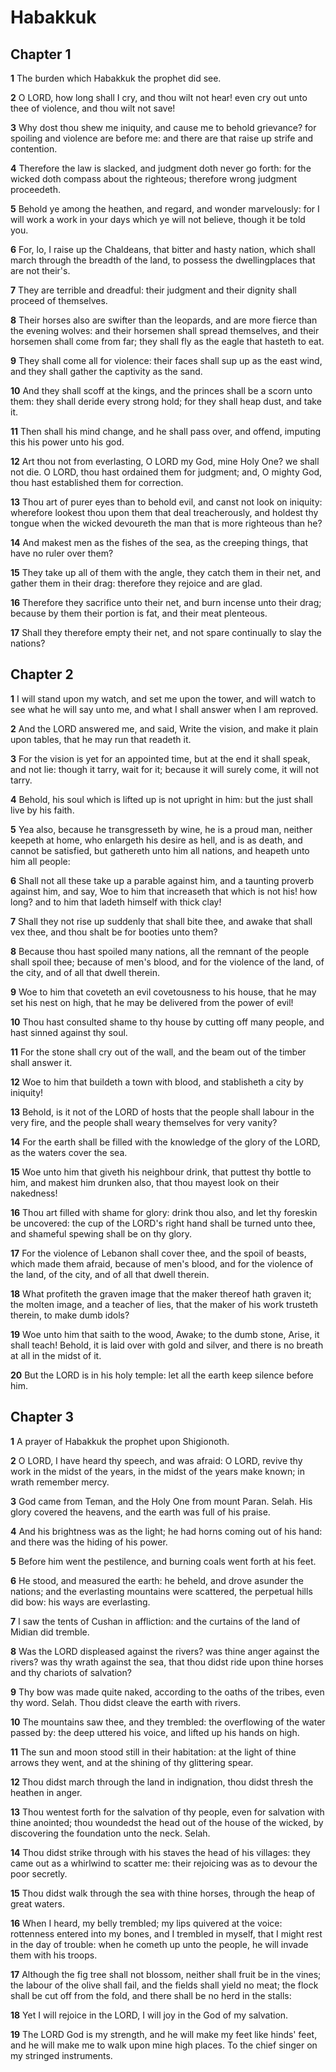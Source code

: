 # Habakkuk

## Chapter 1

**1** The burden which Habakkuk the prophet did see.

**2** O LORD, how long shall I cry, and thou wilt not hear! even cry out unto thee of violence, and thou wilt not save!

**3** Why dost thou shew me iniquity, and cause me to behold grievance? for spoiling and violence are before me: and there are that raise up strife and contention.

**4** Therefore the law is slacked, and judgment doth never go forth: for the wicked doth compass about the righteous; therefore wrong judgment proceedeth.

**5** Behold ye among the heathen, and regard, and wonder marvelously: for I will work a work in your days which ye will not believe, though it be told you.

**6** For, lo, I raise up the Chaldeans, that bitter and hasty nation, which shall march through the breadth of the land, to possess the dwellingplaces that are not their's.

**7** They are terrible and dreadful: their judgment and their dignity shall proceed of themselves.

**8** Their horses also are swifter than the leopards, and are more fierce than the evening wolves: and their horsemen shall spread themselves, and their horsemen shall come from far; they shall fly as the eagle that hasteth to eat.

**9** They shall come all for violence: their faces shall sup up as the east wind, and they shall gather the captivity as the sand.

**10** And they shall scoff at the kings, and the princes shall be a scorn unto them: they shall deride every strong hold; for they shall heap dust, and take it.

**11** Then shall his mind change, and he shall pass over, and offend, imputing this his power unto his god.

**12** Art thou not from everlasting, O LORD my God, mine Holy One? we shall not die. O LORD, thou hast ordained them for judgment; and, O mighty God, thou hast established them for correction.

**13** Thou art of purer eyes than to behold evil, and canst not look on iniquity: wherefore lookest thou upon them that deal treacherously, and holdest thy tongue when the wicked devoureth the man that is more righteous than he?

**14** And makest men as the fishes of the sea, as the creeping things, that have no ruler over them?

**15** They take up all of them with the angle, they catch them in their net, and gather them in their drag: therefore they rejoice and are glad.

**16** Therefore they sacrifice unto their net, and burn incense unto their drag; because by them their portion is fat, and their meat plenteous.

**17** Shall they therefore empty their net, and not spare continually to slay the nations?

## Chapter 2

**1** I will stand upon my watch, and set me upon the tower, and will watch to see what he will say unto me, and what I shall answer when I am reproved.

**2** And the LORD answered me, and said, Write the vision, and make it plain upon tables, that he may run that readeth it.

**3** For the vision is yet for an appointed time, but at the end it shall speak, and not lie: though it tarry, wait for it; because it will surely come, it will not tarry.

**4** Behold, his soul which is lifted up is not upright in him: but the just shall live by his faith.

**5** Yea also, because he transgresseth by wine, he is a proud man, neither keepeth at home, who enlargeth his desire as hell, and is as death, and cannot be satisfied, but gathereth unto him all nations, and heapeth unto him all people:

**6** Shall not all these take up a parable against him, and a taunting proverb against him, and say, Woe to him that increaseth that which is not his! how long? and to him that ladeth himself with thick clay!

**7** Shall they not rise up suddenly that shall bite thee, and awake that shall vex thee, and thou shalt be for booties unto them?

**8** Because thou hast spoiled many nations, all the remnant of the people shall spoil thee; because of men's blood, and for the violence of the land, of the city, and of all that dwell therein.

**9** Woe to him that coveteth an evil covetousness to his house, that he may set his nest on high, that he may be delivered from the power of evil!

**10** Thou hast consulted shame to thy house by cutting off many people, and hast sinned against thy soul.

**11** For the stone shall cry out of the wall, and the beam out of the timber shall answer it.

**12** Woe to him that buildeth a town with blood, and stablisheth a city by iniquity!

**13** Behold, is it not of the LORD of hosts that the people shall labour in the very fire, and the people shall weary themselves for very vanity?

**14** For the earth shall be filled with the knowledge of the glory of the LORD, as the waters cover the sea.

**15** Woe unto him that giveth his neighbour drink, that puttest thy bottle to him, and makest him drunken also, that thou mayest look on their nakedness!

**16** Thou art filled with shame for glory: drink thou also, and let thy foreskin be uncovered: the cup of the LORD's right hand shall be turned unto thee, and shameful spewing shall be on thy glory.

**17** For the violence of Lebanon shall cover thee, and the spoil of beasts, which made them afraid, because of men's blood, and for the violence of the land, of the city, and of all that dwell therein.

**18** What profiteth the graven image that the maker thereof hath graven it; the molten image, and a teacher of lies, that the maker of his work trusteth therein, to make dumb idols?

**19** Woe unto him that saith to the wood, Awake; to the dumb stone, Arise, it shall teach! Behold, it is laid over with gold and silver, and there is no breath at all in the midst of it.

**20** But the LORD is in his holy temple: let all the earth keep silence before him.

## Chapter 3

**1** A prayer of Habakkuk the prophet upon Shigionoth.

**2** O LORD, I have heard thy speech, and was afraid: O LORD, revive thy work in the midst of the years, in the midst of the years make known; in wrath remember mercy.

**3** God came from Teman, and the Holy One from mount Paran. Selah. His glory covered the heavens, and the earth was full of his praise.

**4** And his brightness was as the light; he had horns coming out of his hand: and there was the hiding of his power.

**5** Before him went the pestilence, and burning coals went forth at his feet.

**6** He stood, and measured the earth: he beheld, and drove asunder the nations; and the everlasting mountains were scattered, the perpetual hills did bow: his ways are everlasting.

**7** I saw the tents of Cushan in affliction: and the curtains of the land of Midian did tremble.

**8** Was the LORD displeased against the rivers? was thine anger against the rivers? was thy wrath against the sea, that thou didst ride upon thine horses and thy chariots of salvation?

**9** Thy bow was made quite naked, according to the oaths of the tribes, even thy word. Selah. Thou didst cleave the earth with rivers.

**10** The mountains saw thee, and they trembled: the overflowing of the water passed by: the deep uttered his voice, and lifted up his hands on high.

**11** The sun and moon stood still in their habitation: at the light of thine arrows they went, and at the shining of thy glittering spear.

**12** Thou didst march through the land in indignation, thou didst thresh the heathen in anger.

**13** Thou wentest forth for the salvation of thy people, even for salvation with thine anointed; thou woundedst the head out of the house of the wicked, by discovering the foundation unto the neck. Selah.

**14** Thou didst strike through with his staves the head of his villages: they came out as a whirlwind to scatter me: their rejoicing was as to devour the poor secretly.

**15** Thou didst walk through the sea with thine horses, through the heap of great waters.

**16** When I heard, my belly trembled; my lips quivered at the voice: rottenness entered into my bones, and I trembled in myself, that I might rest in the day of trouble: when he cometh up unto the people, he will invade them with his troops.

**17** Although the fig tree shall not blossom, neither shall fruit be in the vines; the labour of the olive shall fail, and the fields shall yield no meat; the flock shall be cut off from the fold, and there shall be no herd in the stalls:

**18** Yet I will rejoice in the LORD, I will joy in the God of my salvation.

**19** The LORD God is my strength, and he will make my feet like hinds' feet, and he will make me to walk upon mine high places. To the chief singer on my stringed instruments.

